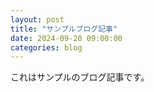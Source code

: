 ```yaml
---
layout: post
title: "サンプルブログ記事"
date: 2024-09-20 09:00:00
categories: blog
---
```


これはサンプルのブログ記事です。
